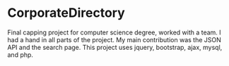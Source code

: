 # CorporateDirectory
Final capping project for computer science degree, worked with a team. I had a hand in all parts of the project. My main contribution was the JSON API and the search page. This project uses jquery, bootstrap, ajax, mysql, and php.
